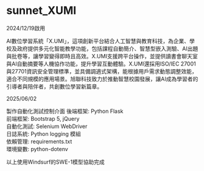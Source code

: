 # sunnet_XUMI
2024/12/19啟用

AI數位學習系統「X.UMI」，這項創新平台結合人工智慧與教育科技，為企業、學校及政府提供多元化智能教學功能，包括課程自動簡介、智慧型嵌入測驗、AI出題與批卷等，讓學習變得即時且高效。X.UMI支援跨平台操作，並提供讀書會聊天室與AI自動摘要等人機協作功能，提升學習互動體驗。X.UMI還採用ISO/IEC 27001與27701資訊安全管理標準，並具備調適式架構，能根據用戶需求動態調整效能，適合不同規模的應用場景。旭聯科技致力於推動智慧校園發展，讓AI成為學習者的引導者與陪伴者，共創數位學習新篇章。

2025/06/02

製作自動化測試控制介面
後端框架: Python Flask  
前端框架: Bootstrap 5, jQuery  
自動化測試: Selenium WebDriver  
日誌系統: Python logging 模組  
依賴管理: requirements.txt  
環境變數: python-dotenv  

以上使用Windsurf的SWE-1模型協助完成